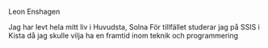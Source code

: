 <p>Leon Enshagen<p>
Jag har levt hela mitt liv i Huvudsta, Solna
För tillfället studerar jag på SSIS i Kista då jag skulle vilja ha en framtid inom teknik och programmering
